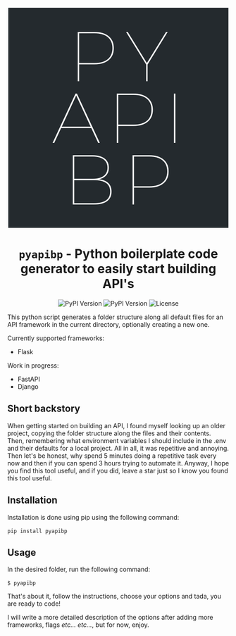 
<div align="center">

![PYAPIBP Logo](https://github.com/markmelnic/pyapibp/blob/main/res/logo.png)

# `pyapibp` - Python boilerplate code generator to easily start building API\'s

![PyPI Version](https://img.shields.io/pypi/pyversions/dash.svg)
![PyPI Version](https://img.shields.io/pypi/v/pyapibp.svg)
![License](https://img.shields.io/pypi/l/pyapibp.svg)

</div>


This python script generates a folder structure along all default files for an API framework in the current directory, optionally creating a new one.

Currently supported frameworks:

- Flask

Work in progress:

- FastAPI
- Django

## Short backstory

When getting started on building an API, I found myself looking up an older project, copying the folder structure along the files and their contents. Then, remembering what environment variables I should include in the .env and their defaults for a local project. All in all, it was repetitive and annoying. Then let's be honest, why spend 5 minutes doing a repetitive task every now and then if you can spend 3 hours trying to automate it. Anyway, I hope you find this tool useful, and if you did, leave a star just so I know you found this tool useful.

## Installation

Installation is done using pip using the following command:

    pip install pyapibp

## Usage

In the desired folder, run the following command:

    $ pyapibp

That's about it, follow the instructions, choose your options and tada, you are ready to code!

I will write a more detailed description of the options after adding more frameworks, flags *etc... etc...*, but for now, enjoy.
